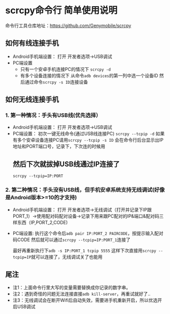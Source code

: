 
# scrcpy命令行 简单使用说明
命令行工具仓库地址：https://github.com/Genymobile/scrcpy
## 如何有线连接手机
 - Android手机端设置：
   打开 开发者选项->USB调试
 - PC端设置
   - 只有一个安卓手机连接PC的情况下
    `scrcpy -d`
   - 有多个设备连接的情况下
     从命令`adb devices`的第一列中选一个设备ID
     然后通过命令`scrcpy -s ID`连接设备
   
## 如何无线连接手机
### 1. 第一种情况：手头有USB线(优先选择）
 - Android手机端设置：
   打开 开发者选项->USB调试
 - PC端设置：
   初次一键无线命令(通过USB线连接PC)
   `scrcpy --tcpip -d` 如果有多个安卓设备连接PC请用`scrcpy --tcpip -s ID`
   会在命令行后台显示出IP地址和PORT端口号，记录下，下次连的时候用
   ## 然后下次就拔掉USB线通过IP连接了
   `scrcpy --tcpip=IP:PORT`
### 2. 第二种情况：手头没有USB线，但手机安卓系统支持无线调试(好像是Android版本>=10的才支持)
 - Android手机端设置：
   打开 开发者选项->无线调试（打开并记录下IP跟PORT_1）->使用配对码配对设备->记录下用来跟PC配对的IP&端口&配对码三样东西（IP,PORT_2,CODE)
 - PC端设置:
   执行这个命令后`adb pair IP:PORT_2 PAIRCODE`，按提示输入配对码CODE
   然后就可以通过`scrcpy --tcpip=IP:PORT_1`连接了

   最好再重新执行下`adb -s IP:PORT_1 tcpip 5555`
   这样下次直接用`scrcpy --tcpip=IP`就可以连接了，无线调试关了也能用
## 尾注   
- 注1：上面命令行里大写的变量需要替换成你记录的数字串。
- 注2：遇到奇怪的问题无法连接直接`adb kill-server`，再重试就好了..
- 注3：无线调试会在断开Wifi后自动失效，需要进手机重新开启，所以优选开启USB调试
